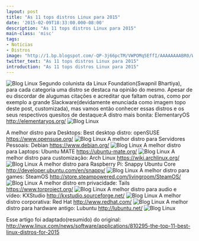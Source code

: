 ```yaml
---
layout: post
title: "As 11 tops distros Linux para 2015"
date: '2015-02-09T18:33:00.000-08:00'
description: "As 11 tops distros Linux para 2015"
main-class: 'misc'
tags:
- Notícias
- Distros
image: "http://1.bp.blogspot.com/-QP-3j66pcTM/VWPOMq5EffI/AAAAAAAABR0/Wa82VjQiqaU/s72-c/slackware-400x225.png"
twitter_text: "As 11 tops distros Linux para 2015"
introduction: "As 11 tops distros Linux para 2015"
---
```

![Blog Linux](http://1.bp.blogspot.com/-QP-3j66pcTM/VWPOMq5EffI/AAAAAAAABR0/Wa82VjQiqaU/s320/slackware-400x225.png "Blog Linux")
    Segundo colunista da Linux Foundation(Swapnil Bhartiya), para cada categoria uma distro se destaca na opinião do mesmo.
Apesar de eu discordar de alugumas citações e acreditar que faltam  outras, como por exemplo a grande Slackware(devidamente enunciada como  imagem topo deste post, customizada), mas vamos então conhecer essas  distros e os seus respectivos quesitos de destaque:A distro mais bonita: ElementaryOS
http://elementaryos.org/
![Blog Linux](http://1.bp.blogspot.com/-4IxI1GwKSrk/VWPOKLy1X2I/AAAAAAAABRE/hWmrmxd5Kw4/s320/elementary-OS-334x250.png "Blog Linux")
    
A melhor distro para Desktops: Best desktop distro: openSUSE
https://www.opensuse.org/
![Blog Linux](http://2.bp.blogspot.com/-rDMZ24_7L_4/VWPOLbpHEEI/AAAAAAAABRc/lOu008bddrw/s320/opensuse-352x250.png "Blog Linux")
    A melhor distro para Servidores Pessoais: Debian
https://www.debian.org/
![Blog Linux](http://2.bp.blogspot.com/-8kMeDYOa6zk/VWPOJIRafII/AAAAAAAABQs/XPQXjMRFpf4/s320/Debian-333x250.png "Blog Linux")
    A melhor distro para Laptops: Ubuntu MATE
https://ubuntu-mate.org/
![Blog Linux](http://2.bp.blogspot.com/-GOWGVN5hcho/VWPONAYHO0I/AAAAAAAABSE/96LTId7rhpQ/s320/ubuntu-mate-333x250.png "Blog Linux")
   A melhor distro para customização: Arch Linux
https://wiki.archlinux.org/
![Blog Linux](http://4.bp.blogspot.com/-HQn1UhS_sDc/VWPOJvSqKpI/AAAAAAAABQ8/IH4NV6jzSc0/s320/arch-400x250.png "Blog Linux")
    A melhor distro para Raspberry Pi: Snappy Ubuntu Core
http://developer.ubuntu.com/en/snappy/
![Blog Linux](http://3.bp.blogspot.com/-6PnIhPspfPI/VWPOJOFj38I/AAAAAAAABQw/H7tQ6okU4GQ/s320/Snappy-Ubuntu-Core-400x225.jpg "Blog Linux")
    A melhor distro para games: SteamOS
http://store.steampowered.com/livingroom/SteamOS/
![Blog Linux](http://3.bp.blogspot.com/-WNGrfHaSG7Q/VWPOLHWSErI/AAAAAAAABRY/UiRzStnX--U/s320/SteamOS-400x250.png "Blog Linux")
    A melhor distro em privacidade: Tails
https://www.torproject.org/
![Blog Linux](http://4.bp.blogspot.com/-CqQX3ChNFg0/VWPOM9GwYTI/AAAAAAAABR4/41blW8y-ivA/s320/tails-screenshot-3-331x250.jpg "Blog Linux")
    A melhor distro para audio e vídeo: KXStudio
http://kxstudio.sourceforge.net/
![Blog Linux](http://1.bp.blogspot.com/-g_fz9Bkssu4/VWPOKR1JRyI/AAAAAAAABRI/RLOlVmEJUy8/s320/kxstudio-400x232.jpg "Blog Linux")
    A melhor distro corporativa: Red Hat
http://www.redhat.com/
![Blog Linux](http://3.bp.blogspot.com/-vpT6y3_tpxc/VWPOL3-ztOI/AAAAAAAABRs/MpvME1WkrJg/s320/redhat.png "Blog Linux")
    A melhor distro para hardware antigo: Lubuntu
http://lubuntu.net/
![Blog Linux](http://3.bp.blogspot.com/-M-UdSb9QzsE/VWPOK0DVvsI/AAAAAAAABRU/E2It9f8d8mI/s320/lubuntu-400x250.png "Blog Linux")
    
Esse artigo foi adaptado(resumido) do original:
http://www.linux.com/news/software/applications/810295-the-top-11-best-linux-distros-for-2015
